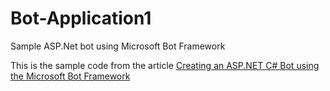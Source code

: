 # Bot-Application1
Sample ASP.Net bot using Microsoft Bot Framework

This is the sample code from the article [Creating an ASP.NET C# Bot using the Microsoft Bot Framework](https://binarieslid.com/Creating_ASPNET_BOT_using_Microsoft_bot_framework.aspx)

